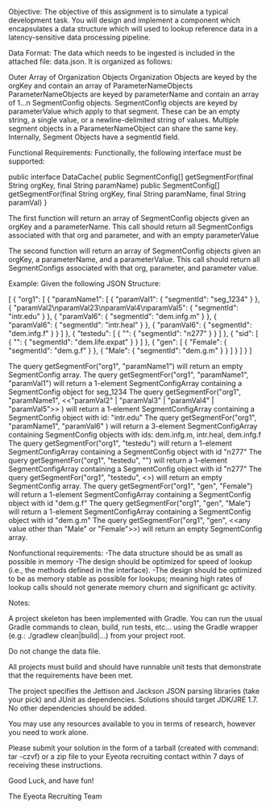 Objective:
The objective of this assignment is to simulate a typical development task.  You will design and implement a component which encapsulates a data structure which will used to lookup reference data in a latency-sensitive data processing pipeline.

Data Format:
The data which needs to be ingested is included in the attached file: data.json.  It is organized as follows:

Outer Array of Organization Objects
Organization Objects are keyed by the orgKey and contain an array of ParameterNameObjects
ParameterNameObjects are keyed by parameterName and contain an array of 1...n SegmentConfig objects.
SegmentConfig objects are keyed by parameterValue which apply to that segment.  These can be an empty string, a single value, or a newline-delimited
string of values. Multiple segment objects in a ParameterNameObject can share the same key.  Internally, Segment Objects have a segmentId field.

Functional Requirements:
Functionally, the following interface must be supported:

public interface DataCache{
	public SegmentConfig[] getSegmentFor(final String orgKey, final String paramName)
	public SegmentConfig[] getSegmentFor(final String orgKey, final String paramName, final String paramVal)
}

The first function will return an array of SegmentConfig objects given an orgKey and a parameterName.  This call should return all SegmentConfigs associated
with that org and parameter, and with an empty parameterValue

The second function will return an array of SegmentConfig objects given an orgKey, a parameterName, and a parameterValue.  This call should return all SegmentConfigs associated
with that org, parameter, and parameter value.


Example:
Given the following JSON Structure:

[
    {
        "org1": [
            {
                "paramName1": [
                    {
                        "paramVal1": {
                            "segmentId": "seg_1234"
                        }
                    },
                    {
                        "paramVal2\nparamVal23\nparamVal4\nparamVal5": {
                            "segmentId": "intr.edu"
                        }
                    },
                    {
                        "paramVal6": {
                            "segmentId": "dem.infg.m"
                        }
                    },
                    {
                         "paramVal6": {
                             "segmentId": "intr.heal"
                         }
                    },
                    {
                          "paramVal6": {
                             "segmentId": "dem.infg.f"
                          }
                    }
                ]
            },
            {
                "testedu": [
                    {
                        "": {
                            "segmentId": "n277"
                        }
                    }
                ]
            },
            {
                "sid": [
                    {
                        "": {
                            "segmentId": "dem.life.expat"
                        }
                    }
                ]
            },
            {
                "gen": [
                    {
                        "Female": {
                            "segmentId": "dem.g.f"
                        }
                    },
                    {
                        "Male": {
                            "segmentId": "dem.g.m"
                        }
                    }
                ]
            }
        ]
    }
]

The query getSegmentFor("org1", "paramName1")  will return an empty SegmentConfig array.
The query getSegmentFor("org1", "paramName1", "paramVal1")  will return a 1-element SegmentConfigArray containing a SegmentConfig object for seg_1234
The query getSegmentFor("org1", "paramName1", <<"paramVal2" |  "paramVal3" |  "paramVal4" |  "paramVal5">> )  will return a 1-element SegmentConfigArray containing a SegmentConfig object with id: "intr.edu"
The query getSegmentFor("org1", "paramName1", "paramVal6" )  will return a 3-element SegmentConfigArray containing SegmentConfig objects with ids: dem.infg.m, intr.heal, dem.infg.f
The query getSegmentFor("org1", "testedu")  will return a 1-element SegmentConfigArray containing a SegmentConfig object with id "n277"
The query getSegmentFor("org1", "testedu", "")  will return a 1-element SegmentConfigArray containing a SegmentConfig object with id "n277"
The query getSegmentFor("org1", "testedu", <<any value other than an empty string>>) will return an empty SegmentConfig array.
The query getSegmentFor("org1", "gen", "Female") will return a 1-element SegmentConfigArray containing a SegmentConfig object with id "dem.g.f"
The query getSegmentFor("org1", "gen", "Male") will return a 1-element SegmentConfigArray containing a SegmentConfig object with id "dem.g.m"
The query getSegmentFor("org1", "gen", <<any value other than "Male" or "Female">>) will return an empty SegmentConfig array.

Nonfunctional requirements:
-The data structure should be as small as possible in memory
-The design should be optimized for speed of lookup (i.e., the methods defined in the interface).
-The design should be optimized to be as memory stable as possible for lookups; meaning high rates of lookup calls should not
 generate memory churn and significant gc activity.


Notes:

A project skeleton has been implemented with Gradle.  You can run the usual Gradle commands to clean, build, run tests, etc... using the
Gradle wrapper (e.g.: ./gradlew clean|build|...) from your project root.

Do not change the data file.

All projects must build and should have runnable unit tests that demonstrate that the requirements have been met.

The project specifies the Jettison and Jackson JSON parsing libraries (take your pick) and JUnit as dependencies.  Solutions should target JDK/JRE 1.7.  No other dependencies should be added.

You may use any resources available to you in terms of research, however you need to work alone.

Please submit your solution in the form of a tarball (created with command: tar -czvf) or a zip file to your Eyeota recruiting contact within 7 days of receiving these instructions.

Good Luck, and have fun!

The Eyeota Recruiting Team

